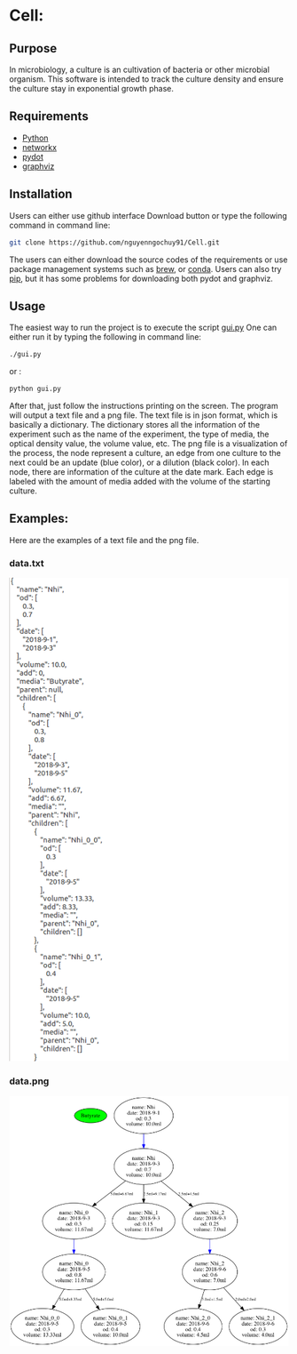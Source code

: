 # Cell: 
## Purpose

In microbiology, a culture is an cultivation of bacteria or other microbial organism. This software is intended to track 
the culture density and ensure the culture stay in exponential growth phase. 

## Requirements
* [Python](https://www.python.org/)
* [networkx](https://networkx.github.io/)
* [pydot](https://github.com/erocarrera/pydot) 
* [graphviz](https://www.graphviz.org/)
## Installation
Users can either use github interface Download button or type the following command in command line:
```bash
git clone https://github.com/nguyenngochuy91/Cell.git
```
The users can either download the source codes of the requirements or use package management systems such as [brew](https://brew.sh/),
 or [conda](https://conda.io/miniconda.html). Users can also try [pip](https://pypi.org/project/pip/), but it has some problems for downloading 
both pydot and graphviz. 

## Usage
The easiest way to run the project is to execute the script [gui.py](https://github.com/nguyenngochuy91/Cell/blob/master/gui.py.py)
One can either run it by typing the following in command line:
```bash
./gui.py
```
or :
```bash
python gui.py
```

After that, just follow the instructions printing on the screen. The program will output a text file and a png file.
The text file is in json format, which is basically a dictionary. The dictionary stores all the information of the experiment such as
the name of the experiment, the type of media, the optical density value, the volume value, etc. The png file is a visualization of the process,
the node represent a culture, an edge from one culture to the next could be an update (blue color), or a dilution (black color). In each node, 
there are information of the culture at the date mark. Each edge is labeled with the amount of media added with the volume of the starting culture. 

## Examples:
Here are the examples of a text file and the png file.
### data.txt

![data](https://github.com/nguyenngochuy91/Cell/blob/master/dictionary.png)
### data.png

![data](https://github.com/nguyenngochuy91/Cell/blob/master/data.png)